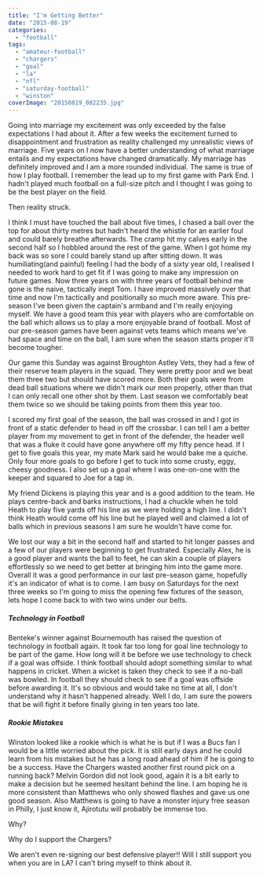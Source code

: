 ```yaml
---
title: "I'm Getting Better"
date: "2015-08-19"
categories: 
  - "football"
tags: 
  - "amateur-football"
  - "chargers"
  - "goal"
  - "la"
  - "nfl"
  - "saturday-football"
  - "winston"
coverImage: "20150819_082235.jpg"
---
```


Going into marriage my excitement was only exceeded by the false expectations I had about it. After a few weeks the excitement turned to disappointment and frustration as reality challenged my unrealistic views of marriage. Five years on I now have a better understanding of what marriage entails and my expectations have changed dramatically. My marriage has definitely improved and I am a more rounded individual. The same is true of how I play football. I remember the lead up to my first game with Park End. I hadn't played much football on a full-size pitch and I thought I was going to be the best player on the field.

Then reality struck.

I think I must have touched the ball about five times, I chased a ball over the top for about thirty metres but hadn't heard the whistle for an earlier foul and could barely breathe afterwards. The cramp hit my calves early in the second half so I hobbled around the rest of the game. When I got home my back was so sore I could barely stand up after sitting down. It was humiliating(and painful) feeling I had the body of a sixty year old, I realised I needed to work hard to get fit if I was going to make any impression on future games. Now three years on with three years of football behind me gone is the naive, tactically inept Tom. I have improved massively over that time and now I'm tactically and positionally so much more aware. This pre-season I've been given the captain's armband and I'm really enjoying myself. We have a good team this year with players who are comfortable on the ball which allows us to play a more enjoyable brand of football. Most of our pre-season games have been against vets teams which means we've had space and time on the ball, I am sure when the season starts proper it'll become tougher.

Our game this Sunday was against Broughton Astley Vets, they had a few of their reserve team players in the squad. They were pretty poor and we beat them three two but should have scored more. Both their goals were from dead ball situations where we didn't mark our men properly, other than that I can only recall one other shot by them. Last season we comfortably beat them twice so we should be taking points from them this year too.

I scored my first goal of the season, the ball was crossed in and I got in front of a static defender to head in off the crossbar. I can tell I am a better player from my movement to get in front of the defender, the header well that was a fluke it could have gone anywhere off my fifty pence head. If I get to five goals this year, my mate Mark said he would bake me a quiche. Only four more goals to go before I get to tuck into some crusty, eggy, cheesy goodness. I also set up a goal where I was one-on-one with the keeper and squared to Joe for a tap in.

My friend Dickens is playing this year and is a good addition to the team. He plays centre-back and barks instructions, I had a chuckle when he told Heath to play five yards off his line as we were holding a high line. I didn't think Heath would come off his line but he played well and claimed a lot of balls which in previous seasons I am sure he wouldn't have come for.

We lost our way a bit in the second half and started to hit longer passes and a few of our players were beginning to get frustrated. Especially Alex, he is a good player and wants the ball to feet, he can skin a couple of players effortlessly so we need to get better at bringing him into the game more. Overall it was a good performance in our last pre-season game, hopefully it's an indicator of what is to come. I am busy on Saturdays for the next three weeks so I'm going to miss the opening few fixtures of the season, lets hope I come back to with two wins under our belts.

##### Technology in Football

Benteke's winner against Bournemouth has raised the question of technology in football again. It took far too long for goal line technology to be part of the game. How long will it be before we use technology to check if a goal was offside. I think football should adopt something similar to what happens in cricket. When a wicket is taken they check to see if a no-ball was bowled. In football they should check to see if a goal was offside before awarding it. It's so obvious and would take no time at all, I don't understand why it hasn't happened already. Well I do, I am sure the powers that be will fight it before finally giving in ten years too late.

##### Rookie Mistakes

Winston looked like a rookie which is what he is but if I was a Bucs fan I would be a little worried about the pick. It is still early days and he could learn from his mistakes but he has a long road ahead of him if he is going to be a success. Have the Chargers wasted another first round pick on a running back? Melvin Gordon did not look good, again it is a bit early to make a decision but he seemed hesitant behind the line. I am hoping he is more consistent than Matthews who only showed flashes and gave us one good season. Also Matthews is going to have a monster injury free season in Philly, I just know it, Ajirotutu will probably be immense too.

Why?

Why do I support the Chargers?

We aren't even re-signing our best defensive player!! Will I still support you when you are in LA? I can't bring myself to think about it.
